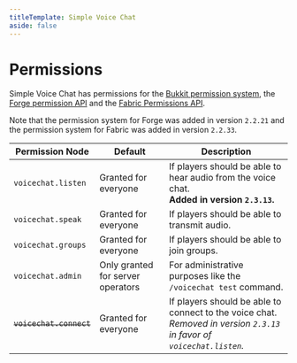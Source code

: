 ```yaml
---
titleTemplate: Simple Voice Chat
aside: false
---
```


# Permissions

Simple Voice Chat has permissions for the [Bukkit permission system](https://bukkit.fandom.com/wiki/Understanding_Permissions),
the [Forge permission API](https://mcforge.readthedocs.io/en/1.12.x/utilities/permissionapi/) and the [Fabric Permissions API](https://github.com/lucko/fabric-permissions-api).

Note that the permission system for Forge was added in version `2.2.21` and the permission system for Fabric was added in version `2.2.33`.

| Permission Node         | Default                           | Description                                                                                                               |
| ----------------------- | --------------------------------- | ------------------------------------------------------------------------------------------------------------------------- |
| `voicechat.listen`      | Granted for everyone              | If players should be able to hear audio from the voice chat.<br/>**Added in version `2.3.13`.**                           |
| `voicechat.speak`       | Granted for everyone              | If players should be able to transmit audio.                                                                              |
| `voicechat.groups`      | Granted for everyone              | If players should be able to join groups.                                                                                 |
| `voicechat.admin`       | Only granted for server operators | For administrative purposes like the `/voicechat test` command.                                                           |
| ~~`voicechat.connect`~~ | Granted for everyone              | If players should be able to connect to the voice chat.<br/>*Removed in version `2.3.13` in favor of `voicechat.listen`.* |
